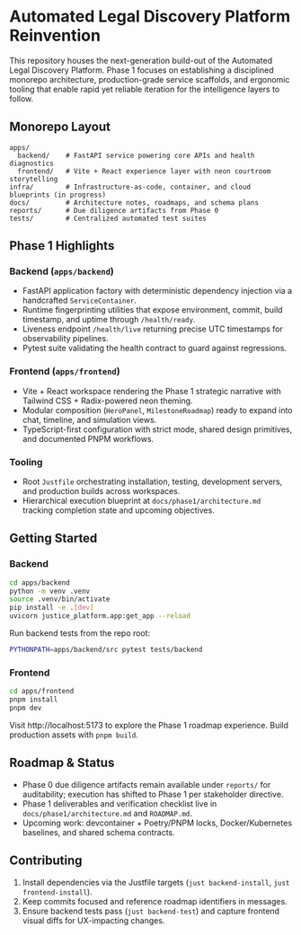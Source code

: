 # Automated Legal Discovery Platform Reinvention

This repository houses the next-generation build-out of the Automated Legal Discovery Platform. Phase 1 focuses on establishing a disciplined monorepo architecture, production-grade service scaffolds, and ergonomic tooling that enable rapid yet reliable iteration for the intelligence layers to follow.

## Monorepo Layout

```
apps/
  backend/    # FastAPI service powering core APIs and health diagnostics
  frontend/   # Vite + React experience layer with neon courtroom storytelling
infra/        # Infrastructure-as-code, container, and cloud blueprints (in progress)
docs/         # Architecture notes, roadmaps, and schema plans
reports/      # Due diligence artifacts from Phase 0
tests/        # Centralized automated test suites
```

## Phase 1 Highlights

### Backend (`apps/backend`)

- FastAPI application factory with deterministic dependency injection via a handcrafted `ServiceContainer`.
- Runtime fingerprinting utilities that expose environment, commit, build timestamp, and uptime through `/health/ready`.
- Liveness endpoint `/health/live` returning precise UTC timestamps for observability pipelines.
- Pytest suite validating the health contract to guard against regressions.

### Frontend (`apps/frontend`)

- Vite + React workspace rendering the Phase 1 strategic narrative with Tailwind CSS + Radix-powered neon theming.
- Modular composition (`HeroPanel`, `MilestoneRoadmap`) ready to expand into chat, timeline, and simulation views.
- TypeScript-first configuration with strict mode, shared design primitives, and documented PNPM workflows.

### Tooling

- Root `Justfile` orchestrating installation, testing, development servers, and production builds across workspaces.
- Hierarchical execution blueprint at `docs/phase1/architecture.md` tracking completion state and upcoming objectives.

## Getting Started

### Backend

```bash
cd apps/backend
python -m venv .venv
source .venv/bin/activate
pip install -e .[dev]
uvicorn justice_platform.app:get_app --reload
```

Run backend tests from the repo root:

```bash
PYTHONPATH=apps/backend/src pytest tests/backend
```

### Frontend

```bash
cd apps/frontend
pnpm install
pnpm dev
```

Visit http://localhost:5173 to explore the Phase 1 roadmap experience. Build production assets with `pnpm build`.

## Roadmap & Status

- Phase 0 due diligence artifacts remain available under `reports/` for auditability; execution has shifted to Phase 1 per stakeholder directive.
- Phase 1 deliverables and verification checklist live in `docs/phase1/architecture.md` and `ROADMAP.md`.
- Upcoming work: devcontainer + Poetry/PNPM locks, Docker/Kubernetes baselines, and shared schema contracts.

## Contributing

1. Install dependencies via the Justfile targets (`just backend-install`, `just frontend-install`).
2. Keep commits focused and reference roadmap identifiers in messages.
3. Ensure backend tests pass (`just backend-test`) and capture frontend visual diffs for UX-impacting changes.
